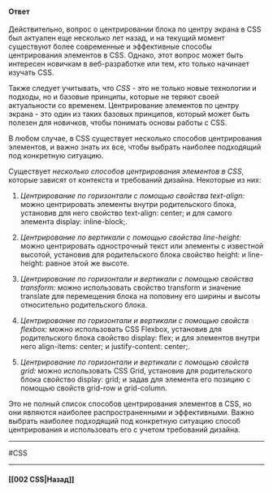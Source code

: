 #### Ответ

Действительно, вопрос о центрировании блока по центру экрана в CSS был актуален еще несколько лет назад, и на текущий момент существуют более современные и эффективные способы центрирования элементов в CSS. Однако, этот вопрос может быть интересен новичкам в веб-разработке или тем, кто только начинает изучать CSS.

Также следует учитывать, что *CSS* - это не только новые технологии и подходы, но и базовые принципы, которые не теряют своей актуальности со временем. Центрирование элементов по центру экрана - это один из таких базовых принципов, который может быть полезен для новичков, чтобы понимать основы работы с CSS.

В любом случае, в CSS существует несколько способов центрирования элементов, и важно знать их все, чтобы выбрать наиболее подходящий под конкретную ситуацию.

Существует *несколько способов центрирования элементов в CSS*, которые зависят от контекста и требований дизайна. Некоторые из них:

1. *Центрирование по горизонтали с помощью свойства text-align:* можно центрировать элементы внутри родительского блока, установив для него свойство text-align: center; и для самого элемента display: inline-block;.
    
2. *Центрирование по вертикали с помощью свойства line-height:* можно центрировать однострочный текст или элементы с известной высотой, установив для родительского блока свойство height: и line-height: равное этой же высоте.
    
3. *Центрирование по горизонтали и вертикали с помощью свойства transform:* можно использовать свойство transform и значение translate для перемещения блока на половину его ширины и высоты относительно родительского блока.
    
4. *Центрирование по горизонтали и вертикали с помощью свойств flexbox:* можно использовать CSS Flexbox, установив для родительского блока свойство display: flex; и для элементов внутри него align-items: center; и justify-content: center;.
    
5. *Центрирование по горизонтали и вертикали с помощью свойств grid:* можно использовать CSS Grid, установив для родительского блока свойство display: grid; и задав для элемента его позицию с помощью свойств grid-row и grid-column.
    

Это не полный список способов центрирования элементов в CSS, но они являются наиболее распространенными и эффективными. Важно выбрать наиболее подходящий под конкретную ситуацию способ центрирования и использовать его с учетом требований дизайна.

___
#CSS

___

#### [[002 CSS|Назад]]